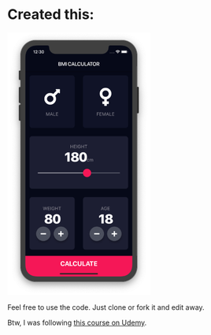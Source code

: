 # Created this:
<img src="./docs/bmi-caclulator-screenshot.png" width="290" alt="Check where you are with your weight.">


Feel free to use the code. Just clone or fork it and edit away.

Btw, I was following [this course on Udemy](https://www.udemy.com/flutter-bootcamp-with-dart).